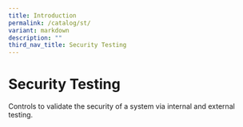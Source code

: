```yaml
---
title: Introduction
permalink: /catalog/st/
variant: markdown
description: ""
third_nav_title: Security Testing
---
```

# Security Testing

Controls to validate the security of a system via internal and external testing.